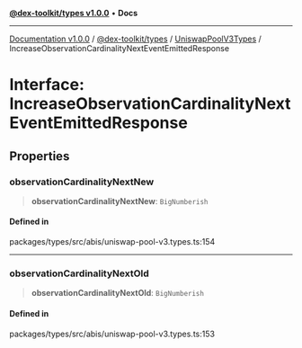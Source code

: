 [**@dex-toolkit/types v1.0.0**](../../../README.md) • **Docs**

***

[Documentation v1.0.0](../../../../../packages.md) / [@dex-toolkit/types](../../../README.md) / [UniswapPoolV3Types](../README.md) / IncreaseObservationCardinalityNextEventEmittedResponse

# Interface: IncreaseObservationCardinalityNextEventEmittedResponse

## Properties

### observationCardinalityNextNew

> **observationCardinalityNextNew**: `BigNumberish`

#### Defined in

packages/types/src/abis/uniswap-pool-v3.types.ts:154

***

### observationCardinalityNextOld

> **observationCardinalityNextOld**: `BigNumberish`

#### Defined in

packages/types/src/abis/uniswap-pool-v3.types.ts:153

